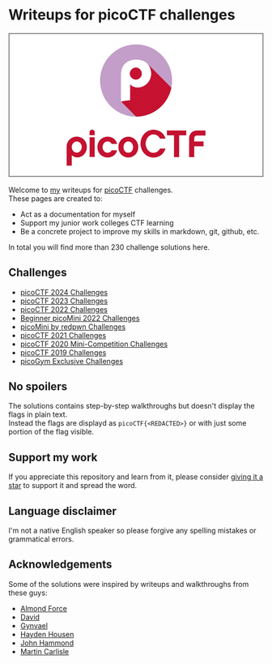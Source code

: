 # Writeups for picoCTF challenges

![picoCTF Logo](picoctf_logo.png)

Welcome to [my](https://play.picoctf.org/users/Cajac) writeups for [picoCTF](https://play.picoctf.org/login) challenges.  
These pages are created to:
* Act as a documentation for myself
* Support my junior work colleges CTF learning
* Be a concrete project to improve my skills in markdown, git, github, etc.

In total you will find more than 230 challenge solutions here.

## Challenges

- [picoCTF 2024 Challenges](picoCTF_2024/README.md)
- [picoCTF 2023 Challenges](picoCTF_2023/README.md)
- [picoCTF 2022 Challenges](picoCTF_2022/README.md)
- [Beginner picoMini 2022 Challenges](Beginner_picoMini_2022/README.md)
- [picoMini by redpwn Challenges](picoMini_by_redpwn/README.md)
- [picoCTF 2021 Challenges](picoCTF_2021/README.md)
- [picoCTF 2020 Mini-Competition Challenges](picoCTF_2020/README.md)
- [picoCTF 2019 Challenges](picoCTF_2019/README.md)
- [picoGym Exclusive Challenges](picoGym_Exclusive/README.md)

## No spoilers

The solutions contains step-by-step walkthroughs but doesn't display the flags in plain text.  
Instead the flags are displayd as `picoCTF{<REDACTED>}` or with just some portion of the flag visible.

## Support my work

If you appreciate this repository and learn from it, please consider [giving it a star](https://docs.github.com/en/get-started/exploring-projects-on-github/saving-repositories-with-stars#starring-a-repository) to support it and spread the word.

## Language disclaimer

I'm not a native English speaker so please forgive any spelling mistakes or grammatical errors.
 
 ## Acknowledgements

 Some of the solutions were inspired by writeups and walkthroughs from these guys:
 - [Almond Force](https://www.youtube.com/@AlmondForce)
 - [David](https://github.com/Dvd848/CTFs)
 - [Gynvael](https://www.youtube.com/@GynvaelEN)
 - [Hayden Housen](https://github.com/HHousen)
 - [John Hammond](https://www.youtube.com/@_JohnHammond)
 - [Martin Carlisle](https://www.youtube.com/@carlislemc)
